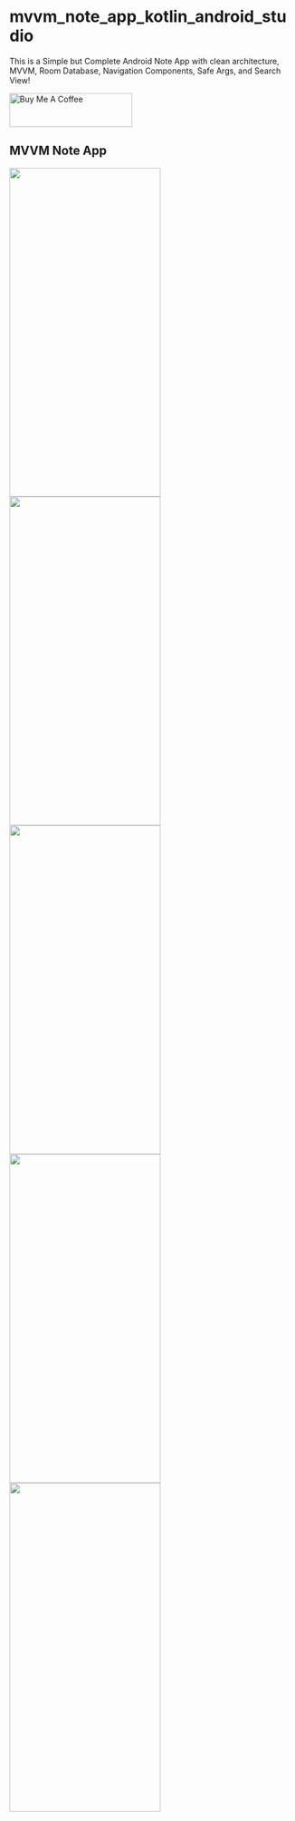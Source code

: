 # mvvm_note_app_kotlin_android_studio
This is a Simple but Complete Android Note App with clean architecture, MVVM, Room Database, Navigation Components, Safe Args, and Search View!

<a href="https://www.buymeacoffee.com/bersyteinf4" target="_blank"><img src="https://cdn.buymeacoffee.com/buttons/v2/default-yellow.png" alt="Buy Me A Coffee" style="height: 60px !important;width: 217px !important;" ></a>

## MVVM Note App


<img src="https://user-images.githubusercontent.com/68303716/104845731-aab6f380-58df-11eb-8d76-f126d86aeb8a.jpg" width="267" height="580">
<img src="https://user-images.githubusercontent.com/68303716/104845730-aab6f380-58df-11eb-8f99-5c4394540a2c.jpg" width="267" height="580">  
<img src="https://user-images.githubusercontent.com/68303716/104845729-a985c680-58df-11eb-937e-109eb0bee809.jpg" width="267" height="580">  
<img src="https://user-images.githubusercontent.com/68303716/104845732-ab4f8a00-58df-11eb-9fc8-875ac7a2e92b.jpg" width="267" height="580">  
<img src="https://user-images.githubusercontent.com/68303716/104845733-ab4f8a00-58df-11eb-9afd-cd2085b9b9f0.jpg" width="267" height="580">  
